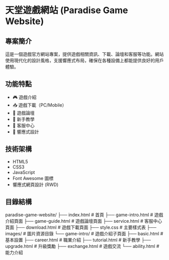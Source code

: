 # 天堂遊戲網站 (Paradise Game Website)

## 專案簡介

這是一個遊戲官方網站專案，提供遊戲相關資訊、下載、論壇和客服等功能。網站使用現代化的設計風格，支援響應式布局，確保在各種設備上都能提供良好的用戶體驗。

## 功能特點

- 🎮 遊戲介紹
- 📥 遊戲下載（PC/Mobile）
- 💬 遊戲論壇
- 🎯 新手教學
- 👥 客服中心
- 📱 響應式設計

## 技術架構

- HTML5
- CSS3
- JavaScript
- Font Awesome 圖標
- 響應式網頁設計 (RWD)

## 目錄結構

paradise-game-website/
├── index.html # 首頁
├── game-intro.html # 遊戲介紹頁面
├── game-guide.html # 遊戲論壇頁面
├── service.html # 客服中心頁面
├── download.html # 遊戲下載頁面
├── style.css # 主要樣式表
├── images/ # 圖片資源目錄
└── game-intro/ # 遊戲介紹子頁面
├── basic.html # 基本設置
├── career.html # 職業介紹
├── tutorial.html # 新手教學
├── upgrade.html # 升級獎勵
├── exchange.html # 遊戲交流
└── ability.html # 能力介紹
